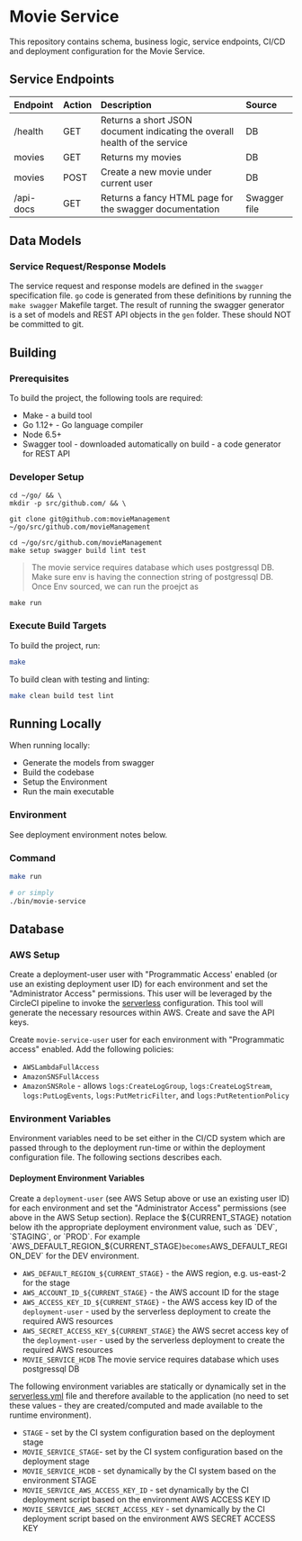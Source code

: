 # Movie Service


This repository contains schema, business logic, service endpoints, CI/CD and
deployment configuration for the Movie Service.

## Service Endpoints

| Endpoint                     | Action    | Description                                                                | Source      |
|:-----------------------------|:----------|:---------------------------------------------------------------------------|:------------|
| /health                      | GET       | Returns a short JSON document indicating the overall health of the service |DB         |
| movies                | GET       | Returns my movies                              |DB         |
| movies                 | POST      | Create a new movie under current user                                            |DB    |
| /api-docs                    | GET       | Returns a fancy HTML page for the swagger documentation                    |Swagger file |


## Data Models

### Service Request/Response Models

The service request and response models are defined in the `swagger`
specification file. `go` code is generated from these definitions
by running the `make swagger` Makefile target.  The result of
running the swagger generator is a set of models and REST API
objects in the `gen` folder. These should NOT be committed to git.

## Building

### Prerequisites

To build the project, the following tools are required:

* Make - a build tool
* Go 1.12+ - Go language compiler
* Node 6.5+ 
* Swagger tool - downloaded automatically on build - a code generator for REST API

### Developer Setup

```bin
cd ~/go/ && \
mkdir -p src/github.com/ && \

git clone git@github.com:movieManagement ~/go/src/github.com/movieManagement

cd ~/go/src/github.com/movieManagement
make setup swagger build lint test
```
> The movie service requires database which uses postgressql DB. Make sure env is having the connection string of postgressql DB. Once Env sourced, we can run the proejct as
```
make run
```

### Execute Build Targets

To build the project, run:

```bash
make
```

To build clean with testing and linting:

```bash
make clean build test lint
```

## Running Locally

When running locally:

* Generate the models from swagger
* Build the codebase
* Setup the Environment
* Run the main executable

### Environment

See deployment environment notes below.

### Command

```bash
make run

# or simply
./bin/movie-service
```

## Database

### AWS Setup

Create a deployment-user user with "Programmatic Access' enabled (or use an
existing deployment user ID) for each environment and set the "Administrator
Access" permissions.  This user will be leveraged by the CircleCI pipeline
to invoke the [serverless](serverless.yml) configuration. This tool will
generate the necessary resources within AWS. Create and save the API keys.

Create `movie-service-user` user for each environment with "Programmatic access"
enabled. Add the following policies:

* `AWSLambdaFullAccess`
* `AmazonSNSFullAccess`
* `AmazonSNSRole` - allows `logs:CreateLogGroup`, `logs:CreateLogStream`, `logs:PutLogEvents`, `logs:PutMetricFilter`, and `logs:PutRetentionPolicy`
    
### Environment Variables

Environment variables need to be set either in the CI/CD system which are
passed through to the deployment run-time or within the deployment
configuration file. The following sections describes each.

#### Deployment Environment Variables

Create a `deployment-user` (see AWS Setup above or use an existing user ID) for
each environment and set the "Administrator Access" permissions (see above in
the AWS Setup section). Replace the ${CURRENT_STAGE} notation below ith the
appropriate deployment environment value, such as `DEV`, `STAGING`, or `PROD`.
For example `AWS_DEFAULT_REGION_${CURRENT_STAGE}` becomes
`AWS_DEFAULT_REGION_DEV` for the DEV environment.

* `AWS_DEFAULT_REGION_${CURRENT_STAGE}` - the AWS region, e.g. us-east-2 for the stage
* `AWS_ACCOUNT_ID_${CURRENT_STAGE}` - the AWS account ID for the stage
* `AWS_ACCESS_KEY_ID_${CURRENT_STAGE}` - the AWS access key ID of the `deployment-user` - used by the serverless deployment to create the required AWS resources
* `AWS_SECRET_ACCESS_KEY_${CURRENT_STAGE}` the AWS secret access key of the `deployment-user` - used by the serverless deployment to create the required AWS resources
* `MOVIE_SERVICE_HCDB` The movie service requires database which uses postgressql DB

The following environment variables are statically or dynamically set in the
[serverless.yml](serverless.yml) file and therefore available to the
application (no need to set these values - they are created/computed and made
available to the runtime environment).

* `STAGE` - set by the CI system configuration based on the deployment stage
* `MOVIE_SERVICE_STAGE`- set by the CI system configuration based on the deployment stage
* `MOVIE_SERVICE_HCDB` - set dynamically by the CI system based on the environment STAGE
* `MOVIE_SERVICE_AWS_ACCESS_KEY_ID`  - set dynamically by the CI deployment script based on the environment AWS ACCESS KEY ID
* `MOVIE_SERVICE_AWS_SECRET_ACCESS_KEY` - set dynamically by the CI deployment script based on the environment AWS SECRET ACCESS KEY